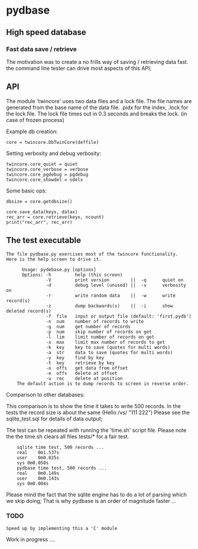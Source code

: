 # pydbase

## High speed database

### Fast data save / retrieve

  The motivation was to create a no frills way of saving / retrieving data fast.
  the command line tester can drive most aspects of this API;


## API

The module 'twincore' uses two data files and a lock file. The file names are generated
from the base name of the data file. .pidx for the index, .lock for the lock file.
The lock file times out in 0.3 seconds and breaks the lock. (in case of frozen process)

Example db creation:

    core = twincore.DbTwinCore(deffile)

Setting verbosity and debug verbosity:

    twincore.core_quiet = quiet
    twincore.core_verbose = verbose
    twincore.core_pgdebug = pgdebug
    twincore.core_showdel = sdelx

Some basic ops:

    dbsize = core.getdbsize()

    core.save_data(keyx, datax)
    rec_arr = core.retrieve(keyx, ncount)
    print("rec_arr", rec_arr)


## The test executable

    The file pydbase.py exercises most of the twincore functionality.
    Here is the help screen to drive it.

          Usage: pydebase.py [options]
          Options: -h         help (this screen)
                   -V         print version        ||  -q      quiet on
                   -d         debug level (unused) ||  -v      verbosity on
                   -r         write random data    ||  -w      write record(s)
                   -z         dump backwards(s)    ||  -i      show deleted record(s)
                   -f  file   input or output file (default: 'first.pydb')
                   -n  num    number of records to write
                   -g  num    get number of records
                   -p  num    skip number of records on get
                   -l  lim    limit number of records on get
                   -x  max    limit max number of records to get
                   -k  key    key to save (quotes for multi words)
                   -a  str    data to save (quotes for multi words)
                   -y  key    find by key
                   -t  key    retrieve by key
                   -o  offs   get data from offset
                   -e  offs   delete at offset
                   -u  rec    delete at position
        The default action is to dump records to screen in reverse order.


Comparison to other databases:

 This comparison is to show the time it takes to write 500 records.
In the tests the record size is about the same (Hello /vs/ "111 222")
Please see the sqlite_test.sql for details of data output;

The test can be repeated with running the 'time.sh' script file.
Please note the the time.sh clears all files tests/* for a fair test.

        sqlite time test, 500 records ...
        real	0m1.537s
        user	0m0.025s
        sys	0m0.050s
        pydbase time test, 500 records ...
        real	0m0.149s
        user	0m0.143s
        sys	0m0.004s

  Please mind the fact that the sqlite engine has to do a lot of parsing which we
skip doing; That is why pydbase is an order of magnitude faster ...

### TODO

    Speed up by implementing this a 'C' module

Work in progress ....

